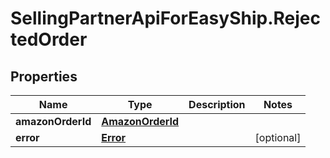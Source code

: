 # SellingPartnerApiForEasyShip.RejectedOrder

## Properties
Name | Type | Description | Notes
------------ | ------------- | ------------- | -------------
**amazonOrderId** | [**AmazonOrderId**](AmazonOrderId.md) |  | 
**error** | [**Error**](Error.md) |  | [optional] 


